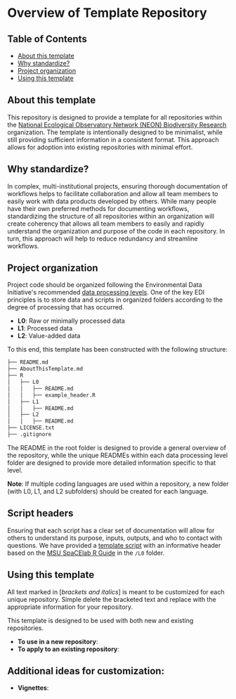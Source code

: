 # Overview of Template Repository 

## Table of Contents
- [About this template](#About-this-template)
- [Why standardize?](#Why-standardize?)
- [Project organization](#Project-organization)
- [Using this template](#Using-this-template)

## About this template 

This repository is designed to provide a template for all repositories within the [National Ecological Observatory Network (NEON) Biodiversity Research](https://github.com/NEON-biodiversity) organization. The template is intentionally designed to be minimalist, while still providing sufficient information in a consistent format. This approach allows for adoption into existing repositories with minimal effort. 

## Why standardize? 

In complex, multi-institutional projects, ensuring thorough documentation of workflows helps to facilitate collaboration and allow all team members to easily work with data products developed by others. While many people have their own preferred methods for documenting workflows, standardizing the structure of all repositories within an organization will create coherency that allows all team members to easily and rapidly understand the organization and purpose of the code in each repository. In turn, this approach will help to reduce redundancy and streamline workflows. 

## Project organization 

Project code should be organized following the Environmental Data Initiative's recommended [data processing levels](https://edirepository.org/resources/cleaning-data-and-quality-control). One of the key EDI principles is to store data and scripts in organized folders according to the degree of processing that has occurred. 

* **L0**: Raw or minimally processed data
* **L1**: Processed data 
* **L2**: Value-added data 

To this end, this template has been constructed with the following structure: 

```bash
├── README.md
├── AboutThisTemplate.md
├── R
│   ├── L0
│   │   ├── README.md
│   │   ├── example_header.R
│   ├── L1
│   │   ├── README.md
│   ├── L2
│   │   ├── README.md
├── LICENSE.txt
├── .gitignore
```

The  README in the root folder is designed to provide a general overview of the repository, while the unique READMEs within each data processing level folder are designed to provide more detailed information specific to that level. 

**Note**: If multiple coding languages are used within a repository, a new folder (with L0, L1, and L2 subfolders) should be created for each language. 

## Script headers

Ensuring that each script has a clear set of documentation will allow for others to understand its purpose, inputs, outputs, and who to contact with questions. We have provided a [template script](https://github.com/NEON-biodiversity/template_repository/blob/main/L0/example_header.R) with an informative header based on the [MSU SpaCElab R Guide](https://space-lab-msu.github.io/r_guide/documentation.html) in the `/L0` folder.  

## Using this template

All text marked in [*brackets and italics*] is meant to be customized for each unique repository. Simple delete the bracketed text and replace with the appropriate information for your repository. 

This template is designed to be used with both new and existing repositories. 

* **To use in a new repository**: 
* **To apply to an existing repository**: 

## Additional ideas for customization: 

* **Vignettes**: 

